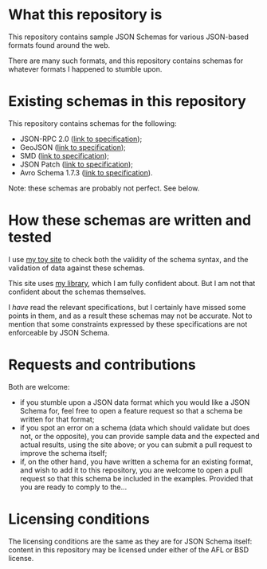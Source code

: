 <h1>What this repository is</h1>

<p>This repository contains sample JSON Schemas for various JSON-based formats found around the
web.</p>

<p>There are many such formats, and this repository contains schemas for whatever formats I happened
to stumble upon.</p>

<h1>Existing schemas in this repository</h1>

<p>This repository contains schemas for the following:</p>

<ul>
    <li>JSON-RPC 2.0 (<a href="http://www.jsonrpc.org/specification">link to
    specification</a>);</li>
    <li>GeoJSON (<a href="http://www.geojson.org/geojson-spec.html">link to specification</a>);</li>
    <li>SMD (<a href="http://livedocs.dojotoolkit.org/dojox/rpc/smd">link to
    specification</a>);</li>
    <li>JSON Patch (<a href="http://tools.ietf.org/html/draft-ietf-appsawg-json-patch-10">link to
    specification</a>);</li>
    <li>Avro Schema 1.7.3 (<a href="http://avro.apache.org/docs/current/spec.html">link to
    specification</a>).</li>
</ul>

<p>Note: these schemas are probably not perfect. See below.</p>

<h1>How these schemas are written and tested</h1>

<p>I use <a href="http://json-schema-validator.herokuapp.com">my toy site</a> to check both the
validity of the schema syntax, and the validation of data against these schemas.</p>

<p>This site uses <a href="https://github.com/fge/json-schema-validator">my library</a>, which I am
fully confident about. But I am not that confident about the schemas themselves.</p>

<p>I <i>have</i> read the relevant specifications, but I certainly have missed some points in them,
and as a result these schemas may not be accurate. Not to mention that some constraints expressed
by these specifications are not enforceable by JSON Schema.</p>

<h1>Requests and contributions</h1>

<p>Both are welcome:</p>

<ul>
    <li>if you stumble upon a JSON data format which you would like a JSON Schema for, feel free to
    open a feature request so that a schema be written for that format;</li>
    <li>if you spot an error on a schema (data which should validate but does not, or the opposite),
    you can provide sample data and the expected and actual results, using the site above; or you
    can submit a pull request to improve the schema itself;
    <li>if, on the other hand, you have written a schema for an existing format, and wish to add it
    to this repository, you are welcome to open a pull request so that this schema be included in
    the examples. Provided that you are ready to comply to the...</li>
</ul>

<h1>Licensing conditions</h1>

<p>The licensing conditions are the same as they are for JSON Schema itself: content in this
repository may be licensed under either of the AFL or BSD license.</p>

